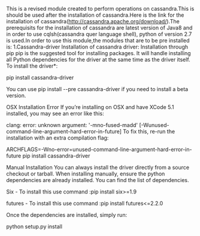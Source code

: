 This is a revised module created to perform operations on cassandra.This is should be used after the installation of cassandra.Here is the link for the installation of cassandra(http://cassandra.apache.org/download/).The prerequisits for the installation of cassandra are latest version of Java8 and in order to use cqlsh(cassandra quer language shell), python of version 2.7 is used.In order to use this module,the modules that are to be pre installed is:
1.Cassandra-driver
Installation of cassandra driver:
Installation through pip
pip is the suggested tool for installing packages. It will handle installing all Python dependencies for the driver at the same time as the driver itself. To install the driver*:

pip install cassandra-driver

You can use pip install --pre cassandra-driver if you need to install a beta version.

OSX Installation Error
If you’re installing on OSX and have XCode 5.1 installed, you may see an error like this:

clang: error: unknown argument: '-mno-fused-madd' [-Wunused-command-line-argument-hard-error-in-future]
To fix this, re-run the installation with an extra compilation flag:

ARCHFLAGS=-Wno-error=unused-command-line-argument-hard-error-in-future pip install cassandra-driver

Manual Installation
You can always install the driver directly from a source checkout or tarball. When installing manually, ensure the python dependencies are already installed. You can find the list of dependencies.

Six - To install this use command :pip install six>=1.9

futures - To install this use command :pip install futures<=2.2.0

Once the dependencies are installed, simply run:

python setup.py install

